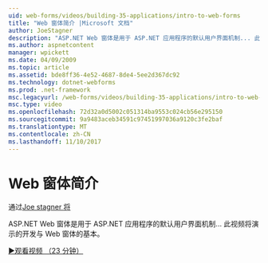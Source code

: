 ```yaml
---
uid: web-forms/videos/building-35-applications/intro-to-web-forms
title: "Web 窗体简介 |Microsoft 文档"
author: JoeStagner
description: "ASP.NET Web 窗体是用于 ASP.NET 应用程序的默认用户界面机制... 此视频将演示的开发与 Web 窗体的基本。"
ms.author: aspnetcontent
manager: wpickett
ms.date: 04/09/2009
ms.topic: article
ms.assetid: bde8ff36-4e52-4687-8de4-5ee2d367dc92
ms.technology: dotnet-webforms
ms.prod: .net-framework
msc.legacyurl: /web-forms/videos/building-35-applications/intro-to-web-forms
msc.type: video
ms.openlocfilehash: 72d32a0d5002c051314ba9553c024cb56e295150
ms.sourcegitcommit: 9a9483aceb34591c97451997036a9120c3fe2baf
ms.translationtype: MT
ms.contentlocale: zh-CN
ms.lasthandoff: 11/10/2017
---
```

<a name="intro-to-web-forms"></a>Web 窗体简介
====================
通过[Joe stagner 将](https://github.com/JoeStagner)

ASP.NET Web 窗体是用于 ASP.NET 应用程序的默认用户界面机制... 此视频将演示的开发与 Web 窗体的基本。

[&#9654;观看视频 （23 分钟）](https://channel9.msdn.com/Blogs/ASP-NET-Site-Videos/intro-to-web-forms)
